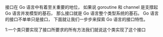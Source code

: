 接口在 Go 语言中有着至关重要的地位，
如果说 goroutine 和 channel 是支撑起 Go 语言并发模型的基石，
那么接口就是 Go 语言整个类型系统的基石。
Go 语言的接口不单单只是接口，
下面就让我们一步步来探索 Go 语言的接口特性。

1:一个类只要实现了接口所要求的所有方法我们就说这个类实现了这个接口